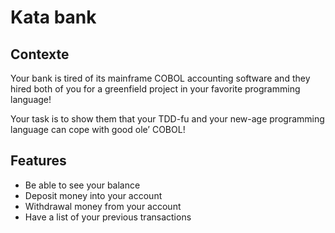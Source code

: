 # Kata bank

## Contexte
Your bank is tired of its mainframe COBOL accounting software and they hired both of you for a greenfield project in your favorite programming language!

Your task is to show them that your TDD-fu and your new-age programming language can cope with good ole’ COBOL!

## Features
  - Be able to see your balance
  - Deposit money into your account
  - Withdrawal money from your account
  - Have a list of your previous transactions

